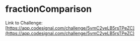 # fractionComparison

Link to Challenge: [https://app.codesignal.com/challenge/5vmC2veLB5rsTPeZC](https://app.codesignal.com/challenge/5vmC2veLB5rsTPeZC)